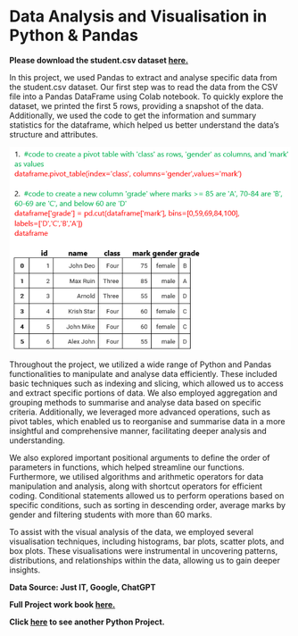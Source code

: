 # Data Analysis and Visualisation in Python & Pandas

**Please download the student.csv dataset [here.](https://justit831-my.sharepoint.com/:x:/g/personal/danpe_justit_co_uk/ER92LoQB1PpNqWj07fnfO4EBh9HB7CiI-i4RH273HoqY6A?e=mVdIeY)**

In this project, we used Pandas to extract and analyse specific data from the student.csv dataset. Our first step was to read the data from the CSV file into a Pandas DataFrame using Colab notebook. To quickly explore the dataset, we printed the first 5 rows, providing a snapshot of the data. Additionally, we used the code to get the information and summary statistics for the dataframe, which helped us better understand the data’s structure and attributes.

![alt text](Pythons10.png)


Throughout the project, we utilized a wide range of Python and Pandas functionalities to manipulate and analyse data efficiently. These included basic techniques such as indexing and slicing, which allowed us to access and extract specific portions of data. We also employed aggregation and grouping methods to summarise and analyse data based on specific criteria. Additionally, we leveraged more advanced operations, such as pivot tables, which enabled us to reorganise and summarise data in a more insightful and comprehensive manner, facilitating deeper analysis and understanding.



We also explored important positional arguments to define the order of parameters in functions, which helped streamline our functions. Furthermore, we utilised algorithms and arithmetic operators for data manipulation and analysis, along with shortcut operators for efficient coding. Conditional statements allowed us to perform operations based on specific conditions, such as sorting in descending order, average marks by gender and filtering students with more than 60 marks.



To assist with the visual analysis of the data, we employed several visualisation techniques, including histograms, bar plots, scatter plots, and box plots. These visualisations were instrumental in uncovering patterns, distributions, and relationships within the data, allowing us to gain deeper insights.


**Data Source: Just IT, Google, ChatGPT**

**Full Project work book [here.](https://drive.google.com/file/d/1WLbdCXOoYNSmZvDioLI_nCshWZwB5zvS/view?usp=drive_link)**

**Click [here](https://github.com/Alamin-analyser/Python-GDP-Project) to see another Python Project.**
